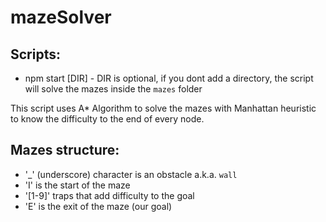 # mazeSolver

## Scripts:

- npm start [DIR] - DIR is optional, if you dont add a directory, the script will solve the mazes inside the `mazes` folder

This script uses A\* Algorithm to solve the mazes with Manhattan heuristic to know the difficulty to the end of every node.

## Mazes structure:

- '\_' (underscore) character is an obstacle a.k.a. `wall`
- 'I' is the start of the maze
- '[1-9]' traps that add difficulty to the goal
- 'E' is the exit of the maze (our goal)
